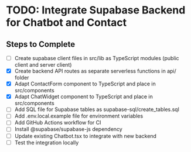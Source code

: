 # TODO: Integrate Supabase Backend for Chatbot and Contact

## Steps to Complete

- [ ] Create supabase client files in src/lib as TypeScript modules (public client and server client)
- [x] Create backend API routes as separate serverless functions in api/ folder
- [x] Adapt ContactForm component to TypeScript and place in src/components
- [x] Adapt ChatWidget component to TypeScript and place in src/components
- [ ] Add SQL file for Supabase tables as supabase-sql/create_tables.sql
- [ ] Add .env.local.example file for environment variables
- [ ] Add GitHub Actions workflow for CI
- [ ] Install @supabase/supabase-js dependency
- [ ] Update existing Chatbot.tsx to integrate with new backend
- [ ] Test the integration locally

